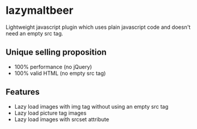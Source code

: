 # lazymaltbeer
Lightweight javascript plugin which uses plain javascript code and doesn't need an empty src tag.

## Unique selling proposition
- 100% performance (no jQuery)
- 100% valid HTML (no empty src tag)

## Features
- Lazy load images with img tag without using an empty src tag
- Lazy load picture tag images
- Lazy load images with srcset attribute
